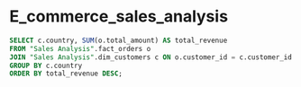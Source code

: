 # E_commerce_sales_analysis

```SQL
SELECT c.country, SUM(o.total_amount) AS total_revenue
FROM "Sales Analysis".fact_orders o
JOIN "Sales Analysis".dim_customers c ON o.customer_id = c.customer_id
GROUP BY c.country
ORDER BY total_revenue DESC;
```

